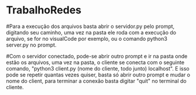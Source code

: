 # TrabalhoRedes

#Para a execução dos arquivos basta abrir o servidor.py pelo prompt, digitando seu caminho, uma vez na pasta ele roda com a execução do arquivo, se for no visualCode por exemplo, ou o comando python3 server.py no prompt.

#Com o servidor conectado, pode-se abrir outro prompt e ir na pasta onde estão os arquivos, uma vez na pasta, o cliente se conecta com o seguinte comando, "python3 client.py (nome do cliente, todo junto) localhost". E isso pode se repetir quantas vezes quiser, basta só abrir outro prompt e mudar o nome do client, para terminar a conexão basta digitar "quit" no terminal do cliente.
